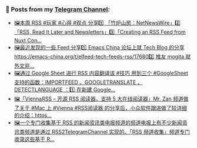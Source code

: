 ### 📰 Posts from my [Telegram Channel](https://t.me/s/aboutrss):
<!-- BLOG-POST-LIST:START -->
- [🖼本周 RSS #玩家 #心得 #观点 分享1️⃣ 「竹炉山房：NetNewsWire」2️⃣「RSS, Read It Later and Newsletters」3️⃣「Creating an RSS Feed from Nuxt Con...](https://t.me/aboutrss/1072)
- [🖼最近发现的一些 Feed 分享1️⃣ Emacs China 论坛上就 Tech Blog 的分享https://emacs-china.org/t/elfeed-tech-feeds-rss/176802️⃣ 推友 mogita 就外文非...](https://t.me/aboutrss/1071)
- [🖼通过 Google Sheet 进行 RSS 内容翻译该 #技巧 用到三个 #GoogleSheet 支持的函数：IMPORTFEED 、GOOGLETRANSLATE 、 DETECTLANGUAGE ：1️⃣ 在新建 Google...](https://t.me/aboutrss/1070)
- [🖼「ViennaRSS – 开源 RSS 阅读器，支持 5 大在线阅读器」Mr. Zan 频道做了关于 #Mac 上 #Vienna #RSS阅读器 的分享后，小众软件跟进做了较详细的介绍：https...](https://t.me/aboutrss/1069)
- [🖼一个专门收集基于 RSS 的新闻资讯类电报频道的频道电报上有不少新闻资讯类频道是通过 RSS2TelegramChannel 实现的。「RSS 频道收集」频道专门收录这些基于 R...](https://t.me/aboutrss/1068)
<!-- BLOG-POST-LIST:END -->

<!--
**AboutRSS/AboutRSS** is a ✨ _special_ ✨ repository because its `README.md` (this file) appears on your GitHub profile.

Here are some ideas to get you started:

- 🔭 I’m currently working on ...
- 🌱 I’m currently learning ...
- 👯 I’m looking to collaborate on ...
- 🤔 I’m looking for help with ...
- 💬 Ask me about ...
- 📫 How to reach me: ...
- 😄 Pronouns: ...
- ⚡ Fun fact: ...
-->
